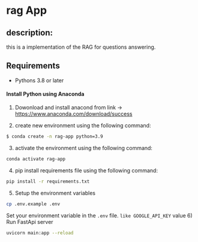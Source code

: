 # rag App
## description: 
this is a implementation of the RAG for questions answering.

## Requirements
- Pythons 3.8 or later
#### Install Python using Anaconda
1) Dowonload and install anacond from link -> 
https://www.anaconda.com/download/success

2) create new environment using the following command:
```bash
$ conda create -n rag-app python=3.9     
```
3) activate the environment using the following command:
```bash
conda activate rag-app
```
4) pip install requirements file using the following command:
```bash
pip install -r requirements.txt
```
5) Setup the environment variables
```bash
cp .env.example .env
```
Set your environment variable in the `.env` file. `like GOOGLE_API_KEY` value
6) Run FastApi server

```bash
uvicorn main:app --reload
```
